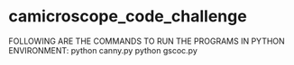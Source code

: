 # camicroscope_code_challenge

FOLLOWING ARE THE COMMANDS TO RUN THE PROGRAMS IN PYTHON ENVIRONMENT:
python canny.py
python gscoc.py

